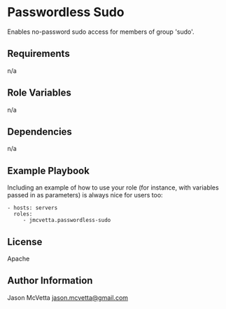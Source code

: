 Passwordless Sudo
=================

Enables no-password sudo access for members of group 'sudo'.

Requirements
------------

n/a

Role Variables
--------------

n/a

Dependencies
------------

n/a

Example Playbook
----------------

Including an example of how to use your role (for instance, with variables passed in as parameters) is always nice for users too:

    - hosts: servers
      roles:
         - jmcvetta.passwordless-sudo

License
-------

Apache

Author Information
------------------

Jason McVetta <jason.mcvetta@gmail.com>
